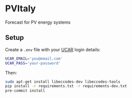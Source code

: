 # PVItaly
Forecast for PV energy systems

## Setup
Create a `.env` file with your [UCAR](https://rda.ucar.edu/datasets/ds084.1/) login details:
```bash
UCAR_EMAIL='you@email.com'
UCAR_PASS='your-password'
```

Then:
```bash
sudo apt-get install libeccodes-dev libeccodes-tools
pip install -r requirements.txt -r requirements-dev.txt
pre-commit install
```
